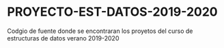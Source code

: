# PROYECTO-EST-DATOS-2019-2020
Codgio de fuente donde se encontraran los proyetos del curso de estructuras de datos verano 2019-2020
